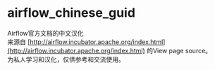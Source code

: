 # airflow_chinese_guid
Airflow官方文档的中文汉化</br>
来源自 [http://airflow.incubator.apache.org/index.html](http://airflow.incubator.apache.org/index.html) 的View page source。</br>
为私人学习和汉化，仅供参考和交流使用。
